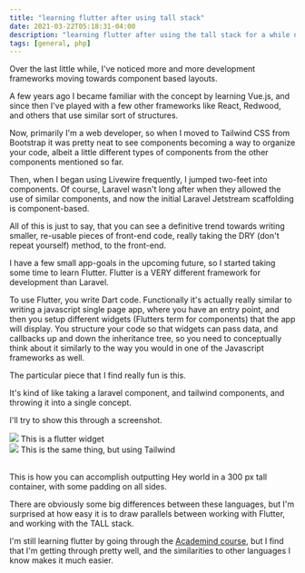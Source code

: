 ```yaml
---
title: "learning flutter after using tall stack"
date: 2021-03-22T05:18:31-04:00
description: "learning flutter after using the tall stack for a while now (tailwind, alpine js, laravel, livewire"
tags: [general, php]
---
```


Over the last little while, I've noticed more and more development frameworks moving towards component based layouts.

A few years ago I became familiar with the concept by learning Vue.js, and since then I've played with a few other frameworks like React, Redwood, and others that use similar sort of structures.

Now, primarily I'm a web developer, so when I moved to Tailwind CSS from Bootstrap it was pretty neat to see components becoming a way to organize your code, albeit a little different types of components from the other components mentioned so far.

Then, when I began using Livewire frequently, I jumped two-feet into components.  Of course, Laravel wasn't long after when they allowed the use of similar components, and now the initial Laravel Jetstream scaffolding is component-based.

All of this is just to say, that you can see a definitive trend towards writing smaller, re-usable pieces of front-end code, really taking the DRY (don't repeat yourself) method, to the front-end.

I have a few small app-goals in the upcoming future, so I started taking some time to learn Flutter.  Flutter is a VERY different framework for development than Laravel.

To use Flutter, you write Dart code.  Functionally it's actually really similar to writing a javascript single page app, where you have an entry point, and then you setup different widgets (Flutters term for components) that the app will display.  You structure your code so that widgets can pass data, and callbacks up and down the inheritance tree, so you need to conceptually think about it similarly to the way you would in one of the Javascript frameworks as well.

The particular piece that I find really fun is this.

It's kind of like taking a laravel component, and tailwind components, and throwing it into a single concept.

I'll try to show this through a screenshot.

<div class="grid md:grid-cols-2 gap-5">
    <div>
        <img class="w-full" src="/images/flutter-after-tall/flutter-widget.png"/>
        <span class="italic text-sm">This is a flutter widget</span>
    </div>
    <div>
        <img class="w-full" src="/images/flutter-after-tall/tw-html.png"/>
        <span class="italic text-sm">This is the same thing, but using Tailwind</span>
    </div>
</div>
<br />

This is how you can accomplish outputting Hey world in a 300 px tall container, with some padding on all sides.


There are obviously some big differences between these languages, but I'm surprised at how easy it is to draw parallels between working with Flutter, and working with the TALL stack.

I'm still learning flutter by going through the <a href="https://pro.academind.com/p/learn-flutter-dart-to-build-ios-android-apps-2020">Academind course</a>, but I find that I'm getting through pretty well, and the similarities to other languages I know makes it much easier.